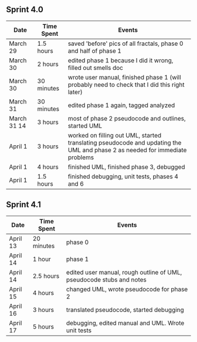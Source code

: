 ## Sprint 4.0

| Date        | Time Spent | Events
|-------------|------------|--------------------
| March 29    | 1.5 hours  | saved 'before' pics of all fractals, phase 0 and half of phase 1
| March 30    | 2 hours    | edited phase 1 because I did it wrong, filled out smells doc
| March 30    | 30 minutes | wrote user manual, finished phase 1 (will probably need to check that I did this right later)
| March 31    | 30 minutes | edited phase 1 again, tagged analyzed 
| March 31 14 | 3 hours    | most of phase 2 pseudocode and outlines, started UML
| April 1     | 3 hours    | worked on filling out UML, started translating pseudocode and updating the UML and phase 2 as needed for immediate problems
| April 1     | 4 hours    | finished UML, finished phase 3, debugged
| April 1     | 1.5 hours  | finished debugging, unit tests, phases 4 and 6



## Sprint 4.1

| Date        | Time Spent | Events
|-------------|------------|--------------------
| April 13    | 20 minutes | phase 0
| April 14    | 1 hour     | phase 1
| April 14    | 2.5 hours  | edited user manual, rough outline of UML, pseudocode stubs and notes
| April 15    | 4 hours    | changed UML, wrote pseudocode for phase 2
| April 16    | 3 hours    | translated pseudocode, started debugging
| April 17    | 5 hours    | debugging, edited manual and UML. Wrote unit tests
